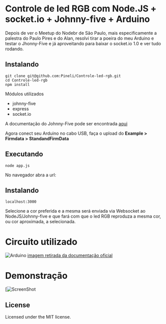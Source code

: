 Controle de led RGB com Node.JS + socket.io + Johnny-five + Arduino
========================================================

Depois de ver o Meetup do Nodebr de São Paulo, mais especificamente a palestra do Paulo Pires e do Alan, resolvi tirar a poeira do meu Arduino e testar o Jhonny-Five e já aproveitando para baixar o socket.io 1.0 e ver tudo rodando.

## Instalando

```
git clone git@github.com:Pineli/Controle-led-rgb.git
cd Controle-led-rgb
npm install
```

Módulos utilizados

* johnny-five
* express
* socket.io

A documentação do Johnny-Five pode ser encontrada [aqui](https://github.com/rwaldron/johnny-five/wiki)


Agora conect seu Arduino no cabo USB, faça o upload do **Example > Firmdata > StandandFirmData**

## Executando

```
node app.js
```
No navegador abra a url:
## Instalando

```
localhost:3000
```
Selecione a cor preferida e a mesma será enviada via Websocket ao NodeJS/Johnny-five e que fará com que o led RGB reproduza a mesma cor, ou cor aproximada, a selecionada.


# Circuito utilizado

![Arduino](https://github.com/Pineli/johnny-five/raw/master/docs/breadboard/led-rgb.png)
[imagem retirada da documentação oficial](https://github.com/rwaldron/johnny-five/blob/master/docs/led-rgb.md) 

# Demonstração

[![ScreenShot](https://www.youtube.com/watch?v=9Fcb31sa3uo&feature=youtu.be)

## License
Licensed under the MIT license.
